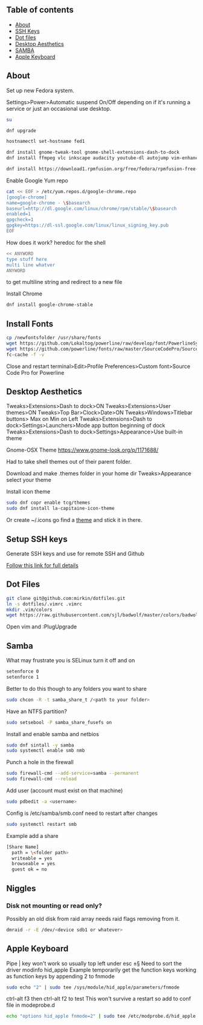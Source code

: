 
## Table of contents

- [About](#about)
- [SSH Keys](#setup-ssh-keys)
- [Dot files](#dot-files)
- [Desktop Aesthetics](#desktop-aesthetics)
- [SAMBA](#samba)
- [Apple Keyboard](apple-keyboard)


## About
Set up new Fedora system.

Settings>Power>Automatic suspend On/Off depending on if it's running a service or just an occasional use desktop.

```sh
su

dnf upgrade

hostnamectl set-hostname fed1

dnf install gnome-tweak-tool gnome-shell-extensions-dash-to-dock
dnf install ffmpeg vlc inkscape audacity youtube-dl autojump vim-enhanced figlet unzip gimp

dnf install https://download1.rpmfusion.org/free/fedora/rpmfusion-free-release-$(rpm -E %fedora).noarch.rpm https://download1.rpmfusion.org/nonfree/fedora/rpmfusion-nonfree-release-$(rpm -E %fedora).noarch.rpm
```

Enable Google Yum repo
```sh
cat << EOF > /etc/yum.repos.d/google-chrome.repo
[google-chrome]
name=google-chrome - \$basearch
baseurl=http://dl.google.com/linux/chrome/rpm/stable/\$basearch
enabled=1
gpgcheck=1
gpgkey=https://dl-ssl.google.com/linux/linux_signing_key.pub
EOF
```
How does it work? heredoc for the shell
```sh
<< ANYWORD
type stuff here
multi line whatver
ANYWORD
```
to get multiline string and redirect to a new file

Install Chrome
```sh
dnf install google-chrome-stable
```

## Install Fonts
```sh
cp /newfontsfolder /usr/share/fonts
wget https://github.com/Lokaltog/powerline/raw/develop/font/PowerlineSymbols.otf -O /usr/share/fonts/PowerlineSymbols.otf
wget https://github.com/powerline/fonts/raw/master/SourceCodePro/Source%20Code%20Pro%20for%20Powerline.otf -O /usr/share/fonts/SourceCodePro.otf
fc-cache -f -v
```

Close and restart terminal>Edit>Profile Preferences>Custom font>Source Code Pro for Powerline

## Desktop Aesthetics

Tweaks>Extensions>Dash to dock>ON
Tweaks>Extensions>User themes>ON
Tweaks>Top Bar>Clock>Date>ON
Tweaks>Windows>Titlebar buttons> Max on Min on Left
Tweaks>Extensions>Dash to dock>Settings>Launchers>Mode app button beginning of dock
Tweaks>Extensions>Dash to dock>Settings>Appearance>Use built-in theme

Gnome-OSX Theme
https://www.gnome-look.org/p/1171688/

Had to take shell themes out of their parent folder.

Download and make .themes folder in your home dir
Tweaks>Appearance select your theme

Install icon theme 
```sh
sudo dnf copr enable tcg/themes
sudo dnf install la-capitaine-icon-theme
```
Or create ~/.icons go find a [theme](https://github.com/keeferrourke/la-capitaine-icon-theme) and stick it in there.

## Setup SSH keys

Generate SSH keys and use for remote SSH and Github

[Follow this link for full details](rpi.md#ssh-keys)

## Dot Files
```sh
git clone git@github.com:mirkin/dotfiles.git
ln -s dotfiles/.vimrc .vimrc
mkdir .vim/colors
wget https://raw.githubusercontent.com/sjl/badwolf/master/colors/badwolf.vim -O .vim/colors/badwolf.vim
```

Open vim and :PlugUpgrade

## Samba
What may frustrate you is SELinux turn it off and on
```sh
setenforce 0
setenforce 1
```
Better to do this though to any folders you want to share
```sh
sudo chcon -R -t samba_share_t /<path to your folder>
```
Have an NTFS partition?
```sh
sudo setsebool -P samba_share_fusefs on
```

Install and enable samba and netbios
```sh
sudo dnf sintall -y samba
sudo systemctl enable smb nmb
```
Punch a hole in the firewall
```sh
sudo firewall-cmd --add-service=samba --permanent
sudo firewall-cmd --reload
```
Add user (account must exist on that machine)
```sh
sudo pdbedit -a <username>
```
Config is /etc/samba/smb.conf need to restart after changes
```sh
sudo systemctl restart smb
```

Example add a share
```sh
[Share Name]
  path = \<folder path>
  writeable = yes
  browseable = yes
  guest ok = no
```

## Niggles
### Disk not mounting or read only?
Possibly an old disk from raid array needs raid flags removing from it.
```sh
dmraid -r -E /dev/<device sdb1 or whatever>
```

## Apple Keyboard
Pipe | key won't work so usually top left under esc ±§
Need to sort the driver modinfo hid_apple
Example temporarily get the function keys working as function keys by appending 2 to fnmode
```sh
sudo echo "2" | sudo tee /sys/module/hid_apple/parameters/fnmode
```
ctrl-alt f3 then ctrl-alt f2 to test
This won't survive a restart so add to conf file in modeprobe.d
```sh
echo "options hid_apple fnmode=2" | sudo tee /etc/modprobe.d/hid_apple.conf
```
